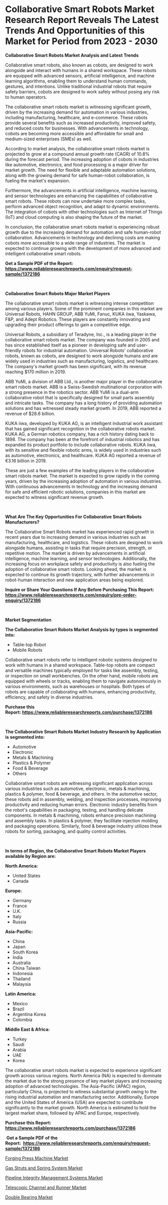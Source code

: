 <p><h1>Collaborative Smart Robots Market Research Report Reveals The Latest Trends And Opportunities of this Market for Period from 2023 - 2030</h1></p><p><strong>Collaborative Smart Robots Market Analysis and Latest Trends</strong></p>
<p><p>Collaborative smart robots, also known as cobots, are designed to work alongside and interact with humans in a shared workspace. These robots are equipped with advanced sensors, artificial intelligence, and machine learning algorithms, enabling them to understand human commands, gestures, and intentions. Unlike traditional industrial robots that require safety barriers, cobots are designed to work safely without posing any risk to human operators. </p><p>The collaborative smart robots market is witnessing significant growth, driven by the increasing demand for automation in various industries, including manufacturing, healthcare, and e-commerce. These robots provide several benefits such as increased productivity, improved safety, and reduced costs for businesses. With advancements in technology, cobots are becoming more accessible and affordable for small and medium-sized enterprises (SMEs) as well.</p><p>According to market analysis, the collaborative smart robots market is projected to grow at a compound annual growth rate (CAGR) of 10.8% during the forecast period. The increasing adoption of cobots in industries like automotive, electronics, and food processing is a major driver for market growth. The need for flexible and adaptable automation solutions, along with the growing demand for safe human-robot collaboration, is fueling the market's expansion.</p><p>Furthermore, the advancements in artificial intelligence, machine learning, and sensor technologies are enhancing the capabilities of collaborative smart robots. These robots can now undertake more complex tasks, perform advanced object recognition, and adapt to dynamic environments. The integration of cobots with other technologies such as Internet of Things (IoT) and cloud computing is also shaping the future of the market.</p><p>In conclusion, the collaborative smart robots market is experiencing robust growth due to the increasing demand for automation and safe human-robot collaboration. Advancements in technology and declining costs are making cobots more accessible to a wide range of industries. The market is expected to continue growing with the development of more advanced and intelligent collaborative smart robots.</p></p>
<p><strong>Get a Sample PDF of the Report:&nbsp; <a href="https://www.reliableresearchreports.com/enquiry/request-sample/1372186">https://www.reliableresearchreports.com/enquiry/request-sample/1372186</a></strong></p>
<p>&nbsp;</p>
<p><strong>Collaborative Smart Robots Major Market Players</strong></p>
<p><p>The collaborative smart robots market is witnessing intense competition among various players. Some of the prominent companies in this market are Universal Robots, HAHN GROUP, ABB YuMi, Fanuc, KUKA iiwa, Yaskawa, F&P, and Adept Robotics. These players are constantly innovating and upgrading their product offerings to gain a competitive edge.</p><p>Universal Robots, a subsidiary of Teradyne, Inc., is a leading player in the collaborative smart robots market. The company was founded in 2005 and has since established itself as a pioneer in developing safe and user-friendly robots for industrial automation. Universal Robots' collaborative robots, known as cobots, are designed to work alongside humans and are widely used in industries such as manufacturing, logistics, and healthcare. The company's market growth has been significant, with its revenue reaching $170 million in 2019.</p><p>ABB YuMi, a division of ABB Ltd., is another major player in the collaborative smart robots market. ABB is a Swiss-Swedish multinational corporation with a strong presence in the robotics sector. ABB YuMi is a dual-arm collaborative robot that is specifically designed for small parts assembly and intricate tasks. The company has a long history of providing automation solutions and has witnessed steady market growth. In 2019, ABB reported a revenue of $28.6 billion.</p><p>KUKA iiwa, developed by KUKA AG, is an intelligent industrial work assistant that has gained significant recognition in the collaborative robots market. KUKA AG, a German robotics company, has a rich history dating back to 1898. The company has been at the forefront of industrial robotics and has expanded its product portfolio to include collaborative robots. KUKA iiwa, with its sensitive and flexible robotic arms, is widely used in industries such as automotive, electronics, and healthcare. KUKA AG reported a revenue of €3.16 billion in 2019.</p><p>These are just a few examples of the leading players in the collaborative smart robots market. The market is expected to grow rapidly in the coming years, driven by the increasing adoption of automation in various industries. With continuous advancements in technology and the increasing demand for safe and efficient robotic solutions, companies in this market are expected to witness significant revenue growth.</p></p>
<p>&nbsp;</p>
<p><strong>What Are The Key Opportunities For Collaborative Smart Robots Manufacturers?</strong></p>
<p><p>The Collaborative Smart Robots market has experienced rapid growth in recent years due to increasing demand in various industries such as manufacturing, healthcare, and logistics. These robots are designed to work alongside humans, assisting in tasks that require precision, strength, or repetitive motion. The market is driven by advancements in artificial intelligence, machine learning, and sensor technologies. Additionally, the increasing focus on workplace safety and productivity is also fueling the adoption of collaborative smart robots. Looking ahead, the market is expected to continue its growth trajectory, with further advancements in robot-human interaction and new application areas being explored.</p></p>
<p><strong>Inquire or Share Your Questions If Any Before Purchasing This Report: <a href="https://www.reliableresearchreports.com/enquiry/pre-order-enquiry/1372186">https://www.reliableresearchreports.com/enquiry/pre-order-enquiry/1372186</a></strong></p>
<p>&nbsp;</p>
<p><strong>Market Segmentation</strong></p>
<p><strong>The Collaborative Smart Robots Market Analysis by types is segmented into:</strong></p>
<p><ul><li>Table-top Robot</li><li>Mobile Robots</li></ul></p>
<p><p>Collaborative smart robots refer to intelligent robotic systems designed to work with humans in a shared workspace. Table-top robots are compact and versatile machines typically employed for tasks like assembly, testing, or inspection on small workbenches. On the other hand, mobile robots are equipped with wheels or tracks, enabling them to navigate autonomously in various environments, such as warehouses or hospitals. Both types of robots are capable of collaborating with humans, enhancing productivity, efficiency, and safety in diverse industries.</p></p>
<p><strong>Purchase this Report:&nbsp;<a href="https://www.reliableresearchreports.com/purchase/1372186">https://www.reliableresearchreports.com/purchase/1372186</a></strong></p>
<p>&nbsp;</p>
<p><strong>The Collaborative Smart Robots Market Industry Research by Application is segmented into:</strong></p>
<p><ul><li>Automotive</li><li>Electronic</li><li>Metals & Machining</li><li>Plastics & Polymer</li><li>Food & Beverage</li><li>Others</li></ul></p>
<p><p>Collaborative smart robots are witnessing significant application across various industries such as automotive, electronic, metals & machining, plastics & polymer, food & beverage, and others. In the automotive sector, these robots aid in assembly, welding, and inspection processes, improving productivity and reducing human errors. Electronic industry benefits from the robot's capabilities in packaging, testing, and handling delicate components. In metals & machining, robots enhance precision machining and assembly tasks. In plastics & polymer, they facilitate injection molding and packaging operations. Similarly, food & beverage industry utilizes these robots for sorting, packaging, and quality control activities.</p></p>
<p>&nbsp;</p>
<p><strong>In terms of Region, the Collaborative Smart Robots Market Players available by Region are:</strong></p>
<p>
    <p> <strong> North America: </strong>
        <ul>
            <li>United States</li>
            <li>Canada</li>
        </ul>
        </p> 
    <p> <strong> Europe: </strong>
        <ul>
            <li>Germany</li>
            <li>France</li>
            <li>U.K.</li>
            <li>Italy</li>
            <li>Russia</li>
        </ul>
        </p> 
    <p> <strong> Asia-Pacific: </strong>
        <ul>
            <li>China</li>
            <li>Japan</li>
            <li>South Korea</li>
            <li>India</li>
            <li>Australia</li>
            <li>China Taiwan</li>
            <li>Indonesia</li>
            <li>Thailand</li>
            <li>Malaysia</li>
        </ul>
        </p> 
    <p> <strong> Latin America: </strong>
        <ul>
            <li>Mexico</li>
            <li>Brazil</li>
            <li>Argentina Korea</li>
            <li>Colombia</li>
        </ul>
        </p> 
    <p> <strong> Middle East & Africa: </strong>
        <ul>
            <li>Turkey</li>
            <li>Saudi</li>
            <li>Arabia</li>
            <li>UAE</li>
            <li>Korea</li>
        </ul>
    </p>
    </p>
<p><p>The collaborative smart robots market is expected to experience significant growth across various regions. North America (NA) is expected to dominate the market due to the strong presence of key market players and increasing adoption of advanced technologies. The Asia-Pacific (APAC) region, particularly China, is projected to witness substantial growth owing to the rising industrial automation and manufacturing sector. Additionally, Europe and the United States of America (USA) are expected to contribute significantly to the market growth. North America is estimated to hold the largest market share, followed by APAC and Europe, respectively.</p></p>
<p><strong>Purchase this Report: <a href="https://www.reliableresearchreports.com/purchase/1372186">https://www.reliableresearchreports.com/purchase/1372186</a></strong></p>
<p>&nbsp;<strong>Get a Sample PDF of the Report:&nbsp;&nbsp;<a href="https://www.reliableresearchreports.com/enquiry/request-sample/1372186">https://www.reliableresearchreports.com/enquiry/request-sample/1372186</a></strong></p>
<p><strong></strong></p>
<p><p><a href="https://www.linkedin.com/pulse/forging-press-machine-market-size-2023-2030-global-industrial-zfhie/">Forging Press Machine Market</a></p><p><a href="https://github.com/luckyshygirl/Market-Research-Report-List-1/blob/main/gas-struts-and-spring-system-market.md">Gas Struts and Spring System Market</a></p><p><a href="https://medium.com/@gabriellemcgrath66/pipeline-integrity-management-systems-market-size-cagr-trends-2024-2030-1b99fb233512">Pipeline Integrity Management Systems Market</a></p><p><a href="https://github.com/gdfhhhj/Market-Research-Report-List-1/blob/main/telescopic-channel-and-runner-market.md">Telescopic Channel and Runner Market</a></p><p><a href="https://www.linkedin.com/pulse/double-bearing-market-share-amp-new-trends-analysis-report-qwhfe/">Double Bearing Market</a></p></p>